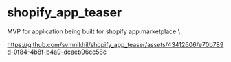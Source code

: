 # shopify_app_teaser
MVP for application being built for shopify app marketplace \


https://github.com/svmnikhil/shopify_app_teaser/assets/43412606/e70b789d-0f84-4b8f-b4a9-dcaeb96cc58c

